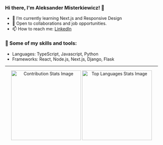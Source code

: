 ### Hi there, I'm Aleksander Misterkiewicz! 👋
- 🌱 I’m currently learning Next.js and Responsive Design
- 💼 Open to collaborations and job opportunities.
- 📫 How to reach me: [LinkedIn](https://www.linkedin.com/in/aleksandermst/)

### 🚀 Some of my skills and tools:
- Languages: TypeScript, Javascript, Python
- Frameworks: React, Node.js, Next.js, Django, Flask
  
---

<div align=center>
  <picture>
    <source media="(prefers-color-scheme: dark)" srcset="https://github-readme-streak-stats.herokuapp.com?user=AlexMist23&theme=dark&background=00000000&border=30363D&sideLabels=E6EDF3&dates=7D8590&fire=F78166&ring=F78166&currStreakLabel=F78166&stroke=30363D&hide_longest_streak=true&hide_border=true&card_width=400">
    <source media="(prefers-color-scheme: light), (prefers-color-scheme: no-preference)" srcset="https://github-readme-streak-stats.herokuapp.com?user=AlexMist23&background=00000000&fire=F78166&ring=F78166&currStreakLabel=F78166&hide_longest_streak=true&hide_border=true&card_width=400">
    <img height=230 alt="Contribution Stats Image">
  </picture>
  <picture>
    <source media="(prefers-color-scheme: dark)" srcset="https://github-readme-stats.vercel.app/api/top-langs/?username=AlexMist23&hide_title=true&bg_color=00000000&text_color=7D8590&border_color=30363D&card_width=200&hide_border=true">
    <source media="(prefers-color-scheme: light), (prefers-color-scheme: no-preference))" srcset="https://github-readme-stats.vercel.app/api/top-langs/?username=AlexMist23&hide_title=true&card_width=200&hide_border=true">
    <img height=230 alt="Top Languages Stats Image">
  </picture>
</div>
